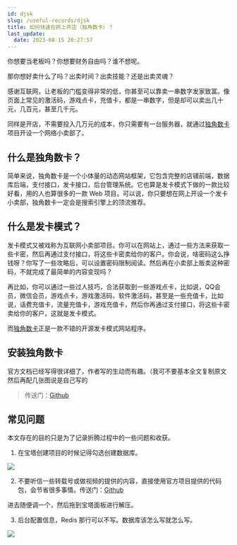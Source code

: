 ```yaml
---
id: djsk
slug: /useful-records/djsk
title: 如何快速在网上开店（独角数卡）？
last_update:
  date: 2023-08-15 20:27:57
---
```


你想要当老板吗？你想要财务自由吗？谁不想呢。

那你想好卖什么了吗？出卖时间？出卖技能？还是出卖灵魂？

感谢互联网，让老板的门槛变得非常的低，你甚至可以靠卖一串数字发家致富。像页面上常见的激活码，游戏点卡，充值卡，都是一串数字，但是却可以卖出几十元，几百元，甚至几千元。

同样是开店，不需要投入几万元的成本，你只需要有一台服务器，就通过[独角数卡](https://github.com/assimon/dujiaoka/wiki/2.x_bt_install)项目开设一个网络小卖部了。

## 什么是独角数卡？

简单来说，独角数卡是一个小体量的动态网站框架，它包含完整的店铺前端，数据库后端，支付接口，发卡接口，后台管理系统。它也算是发卡模式下做的一款比较好看，用的人也算很多的一款 Web 项目。可以说，你只要想在网上开设一个发卡小卖部，独角数卡一定会是搜索引擎上的顶流推荐。

## 什么是发卡模式？

发卡模式又被戏称为互联网小卖部项目。你可以在网站上，通过一些方法来获取一些卡密，然后再通过支付接口，将这些卡密卖给你的客户。你会说，啥密码这么挣钱呀？你写了一些攻略后，可以设置密码限制阅读。然后再在小卖部上贩卖这种密码，不就完成了最简单的内容变现吗？

再比如，你可以通过一些过人技巧，合法获取到一些游戏点卡，比如说，QQ会员，微信会员，游戏点卡，游戏激活码，软件激活码，甚至是一些充值卡，比如说，话费充值卡，流量充值卡，游戏充值卡，然后你再通过支付接口，将这些卡密卖给你的客户，这就是发卡模式。

而[独角数卡](https://github.com/assimon/dujiaoka/wiki/2.x_bt_install)正是一款不错的开源发卡模式网站程序。

## 安装独角数卡

官方文档已经写得很详细了，作者写的生动而有趣。（我可不要基本全文复制原文然后再配几张图说是自己写的

> 传送门：[Github](https://github.com/assimon/dujiaoka/wiki/2.x_bt_install)

## 常见问题

本文存在的目的只是为了记录折腾过程中的一些问题和收获。

1. 在宝塔创建项目的时候记得勾选创建数据库。

![](https://one-du.offshoreview.xyz/new-docu/2e2db5fb9055e1271c61afe6a8b67baa.png)

2. 不要听信一些转载号或做视频的提供的内容，直接使用官方项目提供的代码包，会节省很多事情。传送门：[Github](https://github.com/assimon/dujiaoka/releases)

进去随便调一个，然后拖到宝塔面板进行解压。

3. 后台配置信息，Redis 那行可以不写。数据库该怎么写就怎么写。

![](https://one-du.offshoreview.xyz/new-docu/9997314551a3fc6970ae657262ee595e.png)

